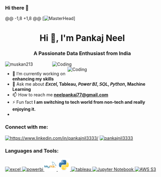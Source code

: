 ### Hi there 👋

@@ -1,8 +1,8 @@
[![MasterHead](https://grad.uwo.ca/img/programs/mda_Banner.jpg)]
<h1 align="center">Hi 👋, I'm Pankaj Neel</h1>
<h3 align="center">A Passionate Data Enthusiast from India</h3>

<img align="right" alt="Coding" width="350" src="https://user-images.githubusercontent.com/59734313/157189039-c09b3e38-9f42-42c0-ab54-14f1574190a7.gif">
<img align="right" alt="Coding" width="300" src="https://user-images.githubusercontent.com/59734313/157189039-c09b3e38-9f42-42c0-ab54-14f1574190a7.gif">

<p align="left"> <img src="https://komarev.com/ghpvc/?username=muskan213&label=Profile%20views&color=0e75b6&style=flat" alt="muskan213" /> </p>

- 🔭 I’m currently working on **enhancing my skills**
- 💬 Ask me about **𝘌𝘹𝘤𝘦𝘭, Tableau, 𝘗𝘰𝘸𝘦𝘳 𝘉𝘐, 𝘚𝘘𝘓, 𝘗𝘺𝘵𝘩𝘰𝘯, Machine Learning**
- 📫 How to reach me **neelpankaj77@gmail.com**
- ⚡ Fun fact **I am switching to tech world from non-tech and really enjoying it.**
- 
<h3 align="left">Connect with me:</h3>
<p align="left">
<a href="https://www.linkedin.com/in/pankaj-neel-a0a215224/" target="blank"><img align="center" src="https://raw.githubusercontent.com/rahuldkjain/github-profile-readme-generator/master/src/images/icons/Social/linked-in-alt.svg" alt="https://www.linkedin.com/in/pankajnil3333/" height="30" width="40" /></a>
<a href="https://www.hackerrank.com/pankajnil3333" target="blank"><img align="center" src="https://raw.githubusercontent.com/rahuldkjain/github-profile-readme-generator/master/src/images/icons/Social/hackerrank.svg" alt="pankajnil3333" height="30" width="40" /></a>
</p>

<h3 align="left">Languages and Tools:</h3>
<p align="left">
  <a href="https://www.microsoft.com/en-us/microsoft-365/excel" target="_blank" rel="noreferrer">
    <img src="https://img.icons8.com/color/512/microsoft-excel-2019--v1.png" alt="excel" width="40" height="40"/>
  </a>
  <a href="https://powerbi.microsoft.com/en-au/" target="_blank" rel="noreferrer">
    <img src="https://img.icons8.com/color/1x/power-bi.png" alt="powerbi" width="40" height="40"/>
  </a>
  <a href="https://www.mysql.com/" target="_blank" rel="noreferrer">
    <img src="https://raw.githubusercontent.com/devicons/devicon/master/icons/mysql/mysql-original-wordmark.svg" alt="mysql" width="40" height="40"/>
  </a>
  <a href="https://www.python.org" target="_blank" rel="noreferrer">
    <img src="https://raw.githubusercontent.com/devicons/devicon/master/icons/python/python-original.svg" alt="python" width="40" height="40"/>
  </a>
  <a href="https://www.tableau.com/" target="_blank" rel="noreferrer">
    <img src="https://img.icons8.com/color/2x/tableau-software.png" alt="tableau" width="40" height="40"/>
  </a>
  <a href="https://jupyter.org/" target="_blank" rel="noreferrer">
    <img src="https://img.icons8.com/color/2x/jupyter.png" alt="Jupyter Notebook" width="40" height="40"/>
  </a>
  <a href="https://aws.amazon.com/s3/" target="_blank" rel="noreferrer">
    <img src="https://img.icons8.com/color/2x/amazon-s3.png" alt="AWS S3" width="40" height="40"/>
  </a>
</p>

